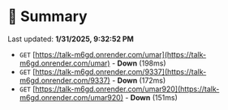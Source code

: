 # 📖 Summary
Last updated: **1/31/2025, 9:32:52 PM**

- `GET` [https://talk-m6gd.onrender.com/umar](https://talk-m6gd.onrender.com/umar) - **Down** (198ms)
- `GET` [https://talk-m6gd.onrender.com/9337](https://talk-m6gd.onrender.com/9337) - **Down** (172ms)
- `GET` [https://talk-m6gd.onrender.com/umar920](https://talk-m6gd.onrender.com/umar920) - **Down** (151ms)
